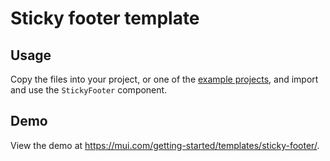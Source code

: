 # Sticky footer template

## Usage

<!-- #default-branch-switch -->

Copy the files into your project, or one of the [example projects](https://github.com/mui-org/material-ui/tree/master/examples), and import and use the `StickyFooter` component.

## Demo

<!-- #default-branch-switch -->

View the demo at https://mui.com/getting-started/templates/sticky-footer/.

